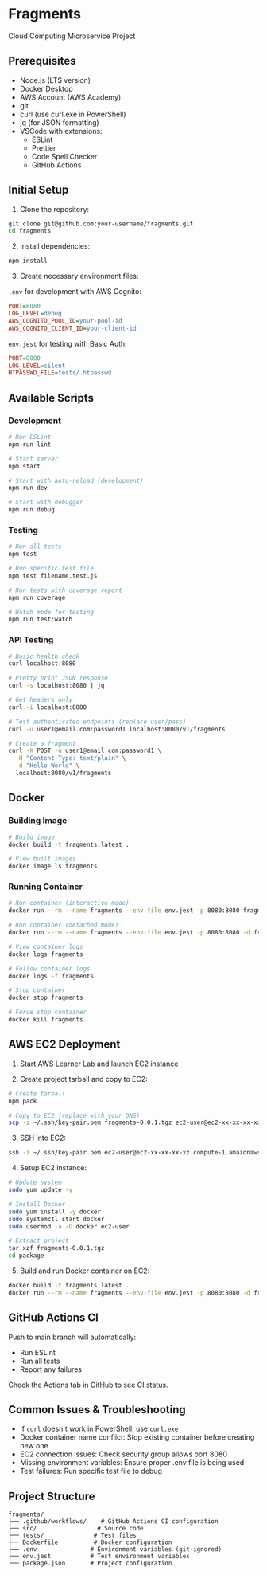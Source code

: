 # Fragments

Cloud Computing Microservice Project

## Prerequisites

- Node.js (LTS version)
- Docker Desktop
- AWS Account (AWS Academy)
- git
- curl (use curl.exe in PowerShell)
- jq (for JSON formatting)
- VSCode with extensions:
  - ESLint
  - Prettier
  - Code Spell Checker
  - GitHub Actions

## Initial Setup

1. Clone the repository:

```bash
git clone git@github.com:your-username/fragments.git
cd fragments
```

2. Install dependencies:

```bash
npm install
```

3. Create necessary environment files:

`.env` for development with AWS Cognito:

```ini
PORT=8080
LOG_LEVEL=debug
AWS_COGNITO_POOL_ID=your-pool-id
AWS_COGNITO_CLIENT_ID=your-client-id
```

`env.jest` for testing with Basic Auth:

```ini
PORT=8080
LOG_LEVEL=silent
HTPASSWD_FILE=tests/.htpasswd
```

## Available Scripts

### Development

```bash
# Run ESLint
npm run lint

# Start server
npm start

# Start with auto-reload (development)
npm run dev

# Start with debugger
npm run debug
```

### Testing

```bash
# Run all tests
npm test

# Run specific test file
npm test filename.test.js

# Run tests with coverage report
npm run coverage

# Watch mode for testing
npm run test:watch
```

### API Testing

```bash
# Basic health check
curl localhost:8080

# Pretty print JSON response
curl -s localhost:8080 | jq

# Get headers only
curl -i localhost:8080

# Test authenticated endpoints (replace user/pass)
curl -u user1@email.com:password1 localhost:8080/v1/fragments

# Create a fragment
curl -X POST -u user1@email.com:password1 \
  -H "Content-Type: text/plain" \
  -d "Hello World" \
  localhost:8080/v1/fragments
```

## Docker

### Building Image

```bash
# Build image
docker build -t fragments:latest .

# View built images
docker image ls fragments
```

### Running Container

```bash
# Run container (interactive mode)
docker run --rm --name fragments --env-file env.jest -p 8080:8080 fragments:latest

# Run container (detached mode)
docker run --rm --name fragments --env-file env.jest -p 8080:8080 -d fragments:latest

# View container logs
docker logs fragments

# Follow container logs
docker logs -f fragments

# Stop container
docker stop fragments

# Force stop container
docker kill fragments
```

## AWS EC2 Deployment

1. Start AWS Learner Lab and launch EC2 instance

2. Create project tarball and copy to EC2:

```bash
# Create tarball
npm pack

# Copy to EC2 (replace with your DNS)
scp -i ~/.ssh/key-pair.pem fragments-0.0.1.tgz ec2-user@ec2-xx-xx-xx-xx.compute-1.amazonaws.com:
```

3. SSH into EC2:

```bash
ssh -i ~/.ssh/key-pair.pem ec2-user@ec2-xx-xx-xx-xx.compute-1.amazonaws.com
```

4. Setup EC2 instance:

```bash
# Update system
sudo yum update -y

# Install Docker
sudo yum install -y docker
sudo systemctl start docker
sudo usermod -a -G docker ec2-user

# Extract project
tar xzf fragments-0.0.1.tgz
cd package
```

5. Build and run Docker container on EC2:

```bash
docker build -t fragments:latest .
docker run --rm --name fragments --env-file env.jest -p 8080:8080 -d fragments:latest
```

## GitHub Actions CI

Push to main branch will automatically:

- Run ESLint
- Run all tests
- Report any failures

Check the Actions tab in GitHub to see CI status.

## Common Issues & Troubleshooting

- If `curl` doesn't work in PowerShell, use `curl.exe`
- Docker container name conflict: Stop existing container before creating new one
- EC2 connection issues: Check security group allows port 8080
- Missing environment variables: Ensure proper .env file is being used
- Test failures: Run specific test file to debug

## Project Structure

```
fragments/
├── .github/workflows/    # GitHub Actions CI configuration
├── src/                 # Source code
├── tests/              # Test files
├── Dockerfile          # Docker configuration
├── .env               # Environment variables (git-ignored)
├── env.jest           # Test environment variables
└── package.json       # Project configuration
```
